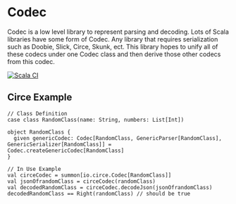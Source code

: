 # Codec
Codec is a low level library to represent parsing and decoding. Lots of Scala libraries have some form of Codec. Any library that requires serialization such as Doobie, Slick, Circe, Skunk, ect. This library hopes to unify all of these codecs under one Codec class and then derive those other codecs from this codec.

[![Scala CI](https://github.com/sdrafahl/Codec/actions/workflows/scala.yml/badge.svg?branch=master)](https://github.com/sdrafahl/Codec/actions/workflows/scala.yml)

## Circe Example

```
// Class Definition 
case class RandomClass(name: String, numbers: List[Int])

object RandomClass {
  given genericCodec: Codec[RandomClass, GenericParser[RandomClass], GenericSerializer[RandomClass]] = Codec.createGenericCodec[RandomClass]
}

// In Use Example
val circeCodec = summon[io.circe.Codec[RandomClass]]
val jsonOfrandomClass = circeCodec(randomClass)
val decodedRandomClass = circeCodec.decodeJson(jsonOfrandomClass)
decodedRandomClass == Right(randomClass) // should be true


```


